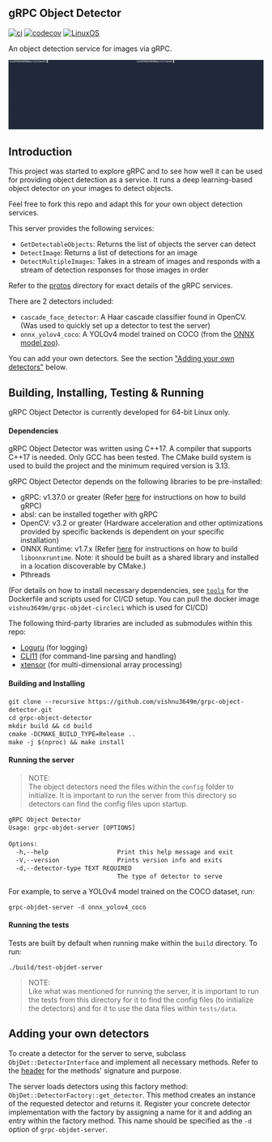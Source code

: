 gRPC Object Detector
--------------------
[![ci](https://img.shields.io/circleci/build/gh/vishnu3649m/grpc-object-detector?logo=circleci&style=flat)](https://app.circleci.com/pipelines/github/vishnu3649m/grpc-object-detector)
[![codecov](https://img.shields.io/codecov/c/github/vishnu3649m/grpc-object-detector?logo=codecov&style=flat)](https://app.codecov.io/gh/vishnu3649m/grpc-object-detector)
[![LinuxOS](https://img.shields.io/badge/os-linux-lightgrey?style=flat)]()

An object detection service for images via gRPC.

![demo](examples/demo.gif)

## Introduction

This project was started to explore gRPC and to see how well it can be used for providing 
object detection as a service. It runs a deep learning-based object detector on
your images to detect objects.

Feel free to fork this repo and adapt this for your own object detection services.

This server provides the following services:
- `GetDetectableObjects`: Returns the list of objects the server can detect
- `DetectImage`: Returns a list of detections for an image
- `DetectMultipleImages`: Takes in a stream of images and responds with a stream of detection responses for those images in order

Refer to the [protos](protos) directory for exact details of the gRPC services.

There are 2 detectors included:
- `cascade_face_detector`: A Haar cascade classifier found in OpenCV. (Was used to quickly set up a detector to test the server)
- `onnx_yolov4_coco`: A YOLOv4 model trained on COCO (from the [ONNX model zoo](https://github.com/onnx/models/tree/master/vision/object_detection_segmentation/yolov4)). 

You can add your own detectors. See the section ["Adding your own detectors"](#adding-your-own-detectors) below.

## Building, Installing, Testing & Running
gRPC Object Detector is currently developed for 64-bit Linux only.

#### Dependencies
gRPC Object Detector was written using C++17. A compiler that supports C++17 is needed.
Only GCC has been tested. The CMake build system is used to build the project
and the minimum required version is 3.13.

gRPC Object Detector depends on the following libraries to be pre-installed:
- gRPC: v1.37.0 or greater (Refer [here](https://github.com/grpc/grpc/blob/master/BUILDING.md) for instructions on how to build gRPC)
- absl: can be installed together with gRPC
- OpenCV: v3.2 or greater (Hardware acceleration and other optimizations provided by specific backends is dependent on your specific installation)
- ONNX Runtime: v1.7.x (Refer [here](https://www.onnxruntime.ai/docs/how-to/build/inferencing.html) for instructions on how to build `libonnxruntime`. Note: it should be built as a shared library and installed in a location discoverable by CMake.)
- Pthreads

(For details on how to install necessary dependencies, see [`tools`](tools) for the Dockerfile and scripts used for CI/CD setup. You can pull the docker image `vishnu3649m/grpc-objdet-circleci` which is used for CI/CD)

The following third-party libraries are included as submodules within this repo:
- [Loguru](https://github.com/emilk/loguru) (for logging)
- [CLI11](https://github.com/CLIUtils/CLI11) (for command-line parsing and handling)
- [xtensor](https://xtensor.readthedocs.io/en/latest/) (for multi-dimensional array processing)

#### Building and Installing
```shell
git clone --recursive https://github.com/vishnu3649m/grpc-object-detector.git
cd grpc-object-detector
mkdir build && cd build
cmake -DCMAKE_BUILD_TYPE=Release ..
make -j $(nproc) && make install
```

#### Running the server

> NOTE:</br>The object detectors need the files within the `config` folder to 
> initialize. It is important to run the server from this directory so detectors
> can find the config files upon startup.

```
gRPC Object Detector
Usage: grpc-objdet-server [OPTIONS]

Options:
  -h,--help                   Print this help message and exit
  -V,--version                Prints version info and exits
  -d,--detector-type TEXT REQUIRED
                              The type of detector to serve
```

For example, to serve a YOLOv4 model trained on the COCO dataset, run:
```shell
grpc-objdet-server -d onnx_yolov4_coco
```

#### Running the tests
Tests are built by default when running make within the `build` directory. To run:
```shell
./build/test-objdet-server
```
> NOTE:</br>Like what was mentioned for running the server, it is important to run the
> tests from this directory for it to find the config files (to initialize the 
> detectors) and for it to use the data files within `tests/data`.

## Adding your own detectors
To create a detector for the server to serve, subclass `ObjDet::DetectorInterface` 
and implement all necessary methods. Refer to the [header](src/grpc_obj_det/DetectorInterface.h) 
for the methods' signature and purpose.

The server loads detectors using this factory method: `ObjDet::DetectorFactory::get_detector`. 
This method creates an instance of the requested detector and returns it. Register
your concrete detector implementation with the factory by assigning a name for
it and adding an entry within the factory method. This name should be specified
as the `-d` option of `grpc-objdet-server`.
